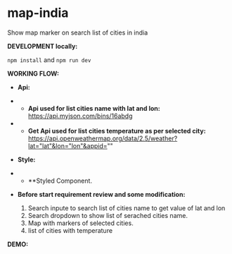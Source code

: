 # map-india
Show map marker on search list of cities in india 

**DEVELOPMENT locally:**

`npm install` and `npm run dev`

**WORKING FLOW:**

- **Api:**

- - **Api used for list cities name with lat and lon:** https://api.myjson.com/bins/16abdg
- - **Get Api used for list cities temperature as per selected city:** https://api.openweathermap.org/data/2.5/weather?lat="lat"&lon="lon"&appid=""

- **Style:**
- - **Styled Component.

- **Before start requirement review and some modification:**

  1. Search inpute to search list of cities name to get value of lat and lon
  2. Search dropdown to show list of serached cities name.
  3. Map with markers of selected cities.
  4. list of cities with temperature


**DEMO:**

